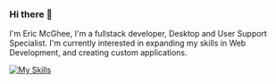 ### Hi there 👋

<!--
**senseier2/senseier2** is a ✨ _special_ ✨ repository because its `README.md` (this file) appears on your GitHub profile.

Here are some ideas to get you started:

- 🔭 I’m currently working on ...
- 🌱 I’m currently learning ...
- 👯 I’m looking to collaborate on ...
- 🤔 I’m looking for help with ...
- 💬 Ask me about ...
- 📫 How to reach me: ...
- 😄 Pronouns: ...
- ⚡ Fun fact: ...
-->

I'm Eric McGhee, I'm a fullstack developer, Desktop and User Support Specialist. I'm currently interested in expanding my skills in Web Development, and creating custom applications.

[![My Skills](https://skillicons.dev/icons?i=js,html,css,regex,mysql,jquery,jest,heroku,graphql,github,git,figma,mongodb,nodejs,postman,sequelize,vscode,wordpress,express,blender,bootstrap,autocad,apollo,materialui&perline=6)](https://skillicons.dev)
